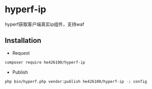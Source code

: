 # hyperf-ip

hyperf获取客户端真实ip组件，支持waf

## Installation

- Request

```bash
composer require he426100/hyperf-ip
```

- Publish

```bash
php bin/hyperf.php vendor:publish he426100/hyperf-ip -i config
```
